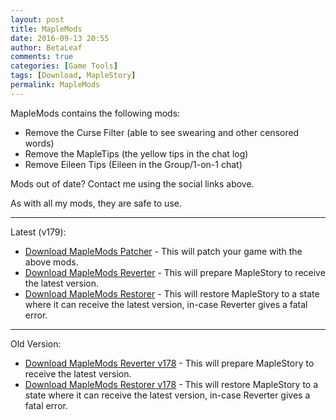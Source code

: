 ```yaml
---
layout: post
title: MapleMods
date: 2016-09-13 20:55
author: BetaLeaf
comments: true
categories: [Game Tools]
tags: [Download, MapleStory]
permalink: MapleMods
---
```


MapleMods contains the following mods:  
  
  - Remove the Curse Filter (able to see swearing and other censored words)  
  - Remove the MapleTips (the yellow tips in the chat log)  
  - Remove Eileen Tips (Eileen in the Group/1-on-1 chat)  

Mods out of date? Contact me using the social links above.

As with all my mods, they are safe to use.  

---  

Latest (v179):

  - [<i class="fa fa-download"></i> Download MapleMods Patcher](https://github.com/BetaLeaf/betaleaf.github.com/releases/download/3/MapleMods.Install.exe) - This will patch your game with the above mods.  
  - [<i class="fa fa-download"></i> Download MapleMods Reverter](https://github.com/BetaLeaf/betaleaf.github.com/releases/download/3/MapleMods.Revert.exe) - This will prepare MapleStory to receive the latest version.  
  - [<i class="fa fa-download"></i> Download MapleMods Restorer](https://github.com/BetaLeaf/betaleaf.github.com/releases/download/3/MapleMods.Restore.exe) - This will restore MapleStory to a state where it can receive the latest version, in-case Reverter gives a fatal error.  

---  

Old Version:

  - [<i class="fa fa-download"></i> Download MapleMods Reverter v178](https://github.com/BetaLeaf/betaleaf.github.com/releases/download/3/MapleMods.Revert.178.exe) - This will prepare MapleStory to receive the latest version. 
  - [<i class="fa fa-download"></i> Download MapleMods Restorer v178](https://github.com/BetaLeaf/betaleaf.github.com/releases/download/3/MapleMods.Restore.178.exe) - This will restore MapleStory to a state where it can receive the latest version, in-case Reverter gives a fatal error.  
